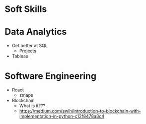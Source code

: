 # Soft Skills   

# Data Analytics
- Get better at SQL
  - Projects
- Tableau

# Software Engineering
- React
  - zmaps
- Blockchain
  - What is it???
  - https://medium.com/swlh/introduction-to-blockchain-with-implementation-in-python-c12f8478a3c4